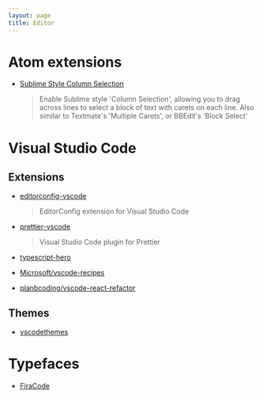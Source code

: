 ```yaml
---
layout: page
title: Editor
---
```


# Atom extensions

- [Sublime Style Column Selection](https://atom.io/packages/sublime-style-column-selection)
  > Enable Sublime style 'Column Selection', allowing you to drag across lines to select a block of text with carets on each line.
  > Also similar to Textmate's 'Multiple Carets', or BBEdit's 'Block Select'

# Visual Studio Code

## Extensions

- [editorconfig-vscode](https://github.com/editorconfig/editorconfig-vscode)

  > EditorConfig extension for Visual Studio Code

- [prettier-vscode](https://github.com/prettier/prettier-vscode)

  > Visual Studio Code plugin for Prettier

- [typescript-hero](https://github.com/buehler/typescript-hero)

- [Microsoft/vscode-recipes](https://github.com/Microsoft/vscode-recipes)

- [planbcoding/vscode-react-refactor](https://github.com/planbcoding/vscode-react-refactor)

## Themes

- [vscodethemes](https://vscodethemes.com/)

# Typefaces

- [FiraCode](https://github.com/tonsky/FiraCode)
